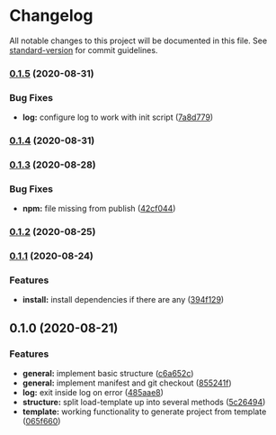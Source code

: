 # Changelog

All notable changes to this project will be documented in this file. See [standard-version](https://github.com/conventional-changelog/standard-version) for commit guidelines.

### [0.1.5](https://github.com/tobua/now/compare/v0.1.4...v0.1.5) (2020-08-31)


### Bug Fixes

* **log:** configure log to work with init script ([7a8d779](https://github.com/tobua/now/commit/7a8d779d360661f91853916d891cbbfaf2947dca))

### [0.1.4](https://github.com/tobua/now/compare/v0.1.3...v0.1.4) (2020-08-31)

### [0.1.3](https://github.com/tobua/now/compare/v0.1.2...v0.1.3) (2020-08-28)


### Bug Fixes

* **npm:** file missing from publish ([42cf044](https://github.com/tobua/now/commit/42cf04484360c8354c957433e10df6fedca31225))

### [0.1.2](https://github.com/tobua/now/compare/v0.1.1...v0.1.2) (2020-08-25)

### [0.1.1](https://github.com/tobua/now/compare/v0.1.0...v0.1.1) (2020-08-24)


### Features

* **install:** install dependencies if there are any ([394f129](https://github.com/tobua/now/commit/394f129ef6e0c9e7a8ecd049985e002d4df1a8a5))

## 0.1.0 (2020-08-21)


### Features

* **general:** implement basic structure ([c6a652c](https://github.com/tobua/now/commit/c6a652c4bd632ccdfe6bf2c4bf01f3544675f89d))
* **general:** implement manifest and git checkout ([855241f](https://github.com/tobua/now/commit/855241f04762339e168c5a8f9c882e9226980795))
* **log:** exit inside log on error ([485aae8](https://github.com/tobua/now/commit/485aae8fd2f3c028f1120178fae5625832733c21))
* **structure:** split load-template up into several methods ([5c26494](https://github.com/tobua/now/commit/5c264948837a25e856897e82f4d8f8473024ab8b))
* **template:** working functionality to generate project from template ([065f660](https://github.com/tobua/now/commit/065f660022ad739558d7bbb2baf61716cfb71888))
